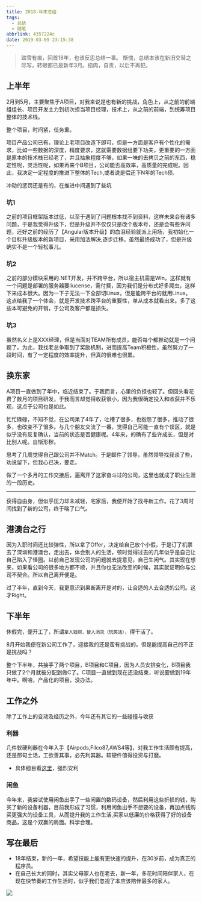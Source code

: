 ```yaml
---
title: 2018-年末总结
tags:
  - 总结
  - 随笔
abbrlink: 4357224c
date: 2019-03-09 23:15:38
---
```

> 踏雪有痕，回首18年，也该反思总结一番。
惭愧，总结本该在新旧交替之际写，转眼都已是新年3月。掐肉，自责，以后不再犯。

## 上半年
2月到5月，主要聚焦于A项目，对我来说是也有新的挑战，角色上，从之前的前端组组长、项目开发主力到初次担当项目经理，技术上，从之前的前端，到统筹项目整体的技术栈。

整个项目，时间紧，任务重。

项目产品公司已有，理论上老项目改造下即可，但是一方面是客户有个性化的需求，比如一些数据的深度，精度要求，这就需要数据组要下功夫，更重要的一方面是原本的技术栈已经老了，并且抽象程度不够，如果一味的去拷贝之前的东西，稳定性呢，灵活性呢，如果再来个B项目，公司能否高效率，高质量的完成呢。因此，我决定一定程度的推进下整体的Tech,或者说是偿还下N年的Tech债.

冲动的惩罚还是有的，在推进中间遇到了些坑

### 坑1
之前的项目框架版本过低，以至于遇到了问题根本找不到资料，这样未来会有诸多问题，于是我觉得升级下，但是升级并不仅仅只是改个版本号，还是会有些许问题，还好之前的经历了【Angular版本升级】的血泪经验就派上用场，我初始化一个目标升级版本的新项目，采用加法解决,逐步迁移。虽然最终成功了，但是升级确实不是一个轻松事儿。

### 坑2
之前的部分模块采用的.NET开发，并不跨平台，所以宿主机需是Win，这样就有一个问题是部署的服务器要liucense，需付费，因为我们是分布式好多爬虫，这样下来成本很大。因为一下子无法一下全部切Linux，但是能跨平台的就用Linux。这点给我了一个体会，就是开发技术跨平台的重要性，单从成本就看出来。多了这些本可避免的开销，于公司及客户都是损失。

### 坑3
虽然名义上是XXX经理，但是当面对TEAM所有成员，能否每个都推动就是一个问题了。为此，我找老总争取到了奖励机制，进而提高Team积极性，虽然努力了一段时间，有了一定程度的效率提升，但真的很难也很累。

## 换东家
A项目一直做到了年中，临近结束了。于我而言，心里的负担也轻了。但回头看花费了数月的项目研发，于我而言却觉得收获很小，因为我很确定投入和收获并不乐观，这点于公司也是如此。

忙忙碌碌，不知不觉，在公司呆了4年了，吐槽了很多，也抱怨了很多，推动了很多，也改变不了很多。与几个朋友交流了一番，觉得自己可能一直有个误区，就是似乎没有反复确认，当前的状态是否健康呢。4年来，的确有了些许成长，但是对比别人呢。自惭形秽。

思考了几周觉得自己跟公司并不Match。于是邮件了领导，虽然领导找我谈了些，劝说留下，但我心已决，要走。

做了一个多月的工作交接后，遍离开了这家奋斗过的公司，这里也就成了职业生涯的一段历史。

-----

获得自由身，但似乎压力却未减轻，宅家后，我便开始了找寻新工作。花了3周时间找到了新的公司，终于喘了口气。

## 港澳台之行

因为入职时间还比较弹性，所以拿了Offer，决定给自己放个小假，于是订了机票去了深圳和港澳台，走出去，体会别人的生活，顿时觉得过去的几年似乎是自己让自己陷入了怪圈。以前自己发现公司的问题就去提意见，自己生闲气。其实现在想来，如果看公司的很多地方都不顺，并且你也无法改变的时候，其实就证明你与公司不契合。所以自己离开便是。

过了半年，直到今天，我更意识到果断离开是对的，让合适的人去合适的公司。这才Right。

## 下半年

休假完，便开工了，所谓`拿人钱财，替人消灾（玩笑话）`，得干活了。

8月开始我便在新公司工作了，迎接我的还是蛮有挑战的。但是能提高自己的不正是挑战吗？

整个下半年，共接手了两个项目，B项目和C项目，因为人员安排变化，B项目我只做了2个月就被分配到做C了。C项目一直做到现在还没结束，听说要做到19年年中。啊哈，产品化的项目，没办法。

## 工作之外
除了工作上的变动及经历之外，今年还有其它的一些碰撞与收获

### 利器
几件软硬利器在今年入手【Airpods,Filco87,AWS4等】，对我工作生活颇有提高，还是那句土话，工欲善其事，必先利其器。软硬件值得投资与打磨。
- 具体细目看[这里](https://1991421.cn/2018/12/09/1db46db9/)，强烈安利

### 闲鱼
今年来，我尝试使用闲鱼出手了一些闲置的数码设备，然后利用这些折损的钱，购买了新的设备利器，目前我形成了习惯，利用闲鱼出手不想要的设备，再加点钱购买更强大的设备工具，从而提升我的工作生活,买家以低廉的价格获得了好的设备商品，这是个双赢的局面。科学合理。


## 写在最后
- 18年结束，新的一年，希望技能上能有更快速的提升，在30岁前，成为真正的程序员。
- 在自己长大的同时，其实父母家人也在老去，新一年，多花时间陪伴家人，在现在快节奏的工作生活时，似乎我们忽视了本应该陪伴最多的家人。


![](http://static.1991421.cn/2019-03-09-151252.png)

